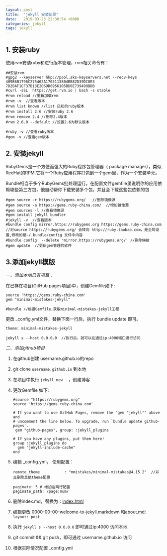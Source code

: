 ```yaml
---
layout: post
title:  "jekyll 安装记录"
date:   2019-03-23 22:30:54 +0800
categories: jekyll 
tags: jekyll
---
```


## 1. 安装ruby

使用rvm安装ruby和进行版本管理，rvm相关命令有：

```shell
##安装rvm
#gpg2 --keyserver hkp://pool.sks-keyservers.net --recv-keys 409B6B1796C275462A1703113804BB82D39DC0E3 7D2BAF1CF37B13E2069D6956105BD0E739499BDB
#curl -sSL  https://get.rvm.io | bash -s stable
#rvm reload //重新加载rvm
#rvm -v  //查看版本
#rvm list known //list 已知的ruby版本
#rvm install 2.6 //安装ruby 2.6
#rvm remove 2.4 //删除2.4版本
#rvm 2.6.0 --default //设置2.6为默认版本

#ruby -v //查看ruby版本
#gem -v //查看gem版本
```

## 2. 安装jekyll

RubyGems是一个方便而强大的Ruby程序包管理器（ package manager），类似RedHat的RPM.它将一个Ruby应用程序打包到一个gem里，作为一个安装单元。

Bundle相当于多个RubyGems批处理运行。在配置文件gemfile里说明你的应用依赖哪些第三方包，他自动帮你下载安装多个包，并且会下载这些包依赖的包

```shell
#gem source -r https://rubygems.org/   //删除镜像源
#gem source -a https://gems.ruby-china.com/  //增加镜像源
#gem sources -l //查看镜像源
#gem install jekyll bundler
#jekyll -v  //查看版本
#bundle config mirror.https://rubygems.org https://gems.ruby-china.com //对source https://rubygems.org/ 会转向 http://ruby.taobao.com，是全局设置,修改的是~/.bundle/config 文件中内容
#bundle config  --delete 'mirror.https://rubygems.org/' //删除映射
#gem update  //更新gem管理的软件
```

## 3.添加jekyll模版

*一、添加本地已有项目：*

在已存在项目(GitHub pages项目)中，创建Gemfile如下:

```
source 'https://gems.ruby-china.com'
gem "minimal-mistakes-jekyll"
```

```shell
#bundle //根据Gemfile,获取minimal-mistakes-jekyll工程
```

更改 _config.yml文件，替换下面一行后，执行 bundle update 即可。

```
theme: minimal-mistakes-jekyll
```

```shell
jekyll s --host 0.0.0.0  //执行后，就可以在通过ip:4000端口进行访问
```

*二、添加github项目*

1. 在github创建 username.github.io的repo

2. git clone `username.github.io` 到本地

3. 在项目中执行 `jekyll new .` ，创建博客

4. 更改Gemfile 如下:

   ```
   #source "https://rubygems.org"
   source 'https://gems.ruby-china.com'
   
   # If you want to use GitHub Pages, remove the "gem "jekyll"" above and
   # uncomment the line below. To upgrade, run `bundle update github-pages`.
    gem "github-pages", group: :jekyll_plugins
   
   # If you have any plugins, put them here!
   group :jekyll_plugins do
     gem "jekyll-include-cache"
   end
   ```

5. 编辑 _config.yml， 使用配置：

   ```
   remote_theme           : "mmistakes/minimal-mistakes@4.15.2"  //并且删除其他theme配置
   
   paginate: 5 # 增加这两行配置
   paginate_path: /page:num/
   ```

6. 删除index.md，替换为：[index.html](https://github.com/mmistakes/minimal-mistakes/blob/master/index.html)

7. 编辑更改 0000-00-00-welcome-to-jekyll.markdown 和about.md: `layout: post` 

8. 执行 `jekyll s --host 0.0.0.0` 即可通过ip:4000 访问本地

9. git commit && git push，即可通过 username.github.io 访问

10. 根据实际情况配置 _config.yml
